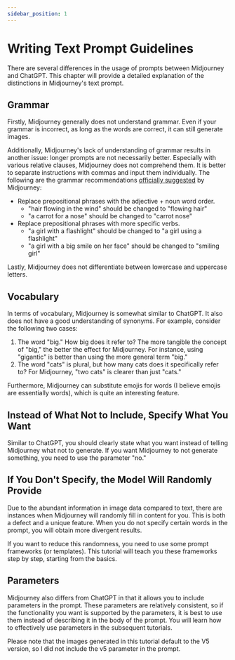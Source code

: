 ```yaml
---
sidebar_position: 1
---
```


# Writing Text Prompt Guidelines

There are several differences in the usage of prompts between Midjourney and ChatGPT. This chapter will provide a detailed explanation of the distinctions in Midjourney's text prompt.

## Grammar

Firstly, Midjourney generally does not understand grammar. Even if your grammar is incorrect, as long as the words are correct, it can still generate images.

Additionally, Midjourney's lack of understanding of grammar results in another issue: longer prompts are not necessarily better. Especially with various relative clauses, Midjourney does not comprehend them. It is better to separate instructions with commas and input them individually. The following are the grammar recommendations [officially suggested](https://docs.google.com/document/d/e/2PACX-1vRHOxyEb-ERGi-BdZM8Z_piEP54m4HwO0z8scjmEurEp2UZVA6rFxvyKd15elYVHUWfP1oSA4CQFwxr/pub?utm_source=docs.google.com&utm_medium=tutorial&utm_campaign=midjourney) by Midjourney:

- Replace prepositional phrases with the adjective + noun word order.
  - "hair flowing in the wind" should be changed to "flowing hair"
  - "a carrot for a nose" should be changed to "carrot nose"
- Replace prepositional phrases with more specific verbs.
  - "a girl with a flashlight" should be changed to "a girl using a flashlight"
  - "a girl with a big smile on her face" should be changed to "smiling girl"

Lastly, Midjourney does not differentiate between lowercase and uppercase letters.

## Vocabulary

In terms of vocabulary, Midjourney is somewhat similar to ChatGPT. It also does not have a good understanding of synonyms. For example, consider the following two cases:

1. The word "big." How big does it refer to? The more tangible the concept of "big," the better the effect for Midjourney. For instance, using "gigantic" is better than using the more general term "big."
2. The word "cats" is plural, but how many cats does it specifically refer to? For Midjourney, "two cats" is clearer than just "cats."

Furthermore, Midjourney can substitute emojis for words (I believe emojis are essentially words), which is quite an interesting feature.

## Instead of What Not to Include, Specify What You Want

Similar to ChatGPT, you should clearly state what you want instead of telling Midjourney what not to generate. If you want Midjourney to not generate something, you need to use the parameter "no."

## If You Don't Specify, the Model Will Randomly Provide

Due to the abundant information in image data compared to text, there are instances when Midjourney will randomly fill in content for you. This is both a defect and a unique feature. When you do not specify certain words in the prompt, you will obtain more divergent results.

If you want to reduce this randomness, you need to use some prompt frameworks (or templates). This tutorial will teach you these frameworks step by step, starting from the basics.

## Parameters

Midjourney also differs from ChatGPT in that it allows you to include parameters in the prompt. These parameters are relatively consistent, so if the functionality you want is supported by the parameters, it is best to use them instead of describing it in the body of the prompt. You will learn how to effectively use parameters in the subsequent tutorials.

Please note that the images generated in this tutorial default to the V5 version, so I did not include the v5 parameter in the prompt.
